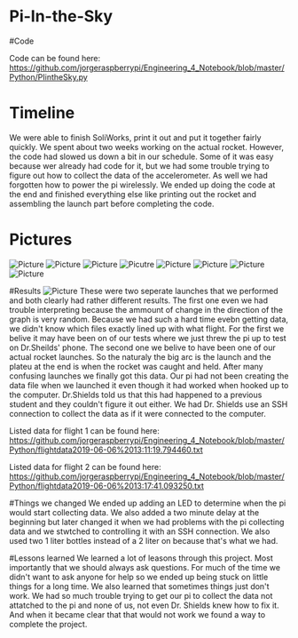 # Pi-In-the-Sky
#Code

Code can be found here: https://github.com/jorgeraspberrypi/Engineering_4_Notebook/blob/master/Python/PIintheSky.py

# Timeline

We were able to finish SoliWorks, print it out and put it together fairly quickly. We spent about two weeks working on the actual rocket.
However, the code had slowed us down a bit in our schedule. Some of it was easy because wer already had code for it, but we had some trouble trying to figure out how to collect the data of the accelerometer. As well we had forgotten how to power the pi wirelessly.
We ended up doing the code at the end and finished everything else like printing out the rocket and assembling the launch part before completing the code.

# Pictures
  ![Picture](rocketbottom.JPG) ![Picture](rocketophalf.JPG) ![Picture](rockettop.JPG) ![Picutre](rocketfins.JPG) ![Picture](rocketfins.JPG) 
  ![Picture](angle1.JPG) ![Picture](angle2.JPG) ![Picture](angle3.JPG)

#Results
  ![Picture](Piintheskydatacharts.JPG)
These were two seperate launches that we performed and both clearly had rather different results. The first one even we had trouble interpreting because the ammount of change in the direction of the graph is very random. Because we had such a hard time evebn getting data, we didn't know which files exactly lined up with what flight. For the first we belive it may have been on of our tests where we just threw the pi up to test on Dr.Sheilds' phone. The second one we belive to have been one of our actual rocket launches. So the naturaly the big arc is the launch and the plateu at the end is when the rocket was caught and held. After many confusing launches we finally got this data. Our pi had not been creating the data file when we launched it even though it had worked when hooked up to the computer. Dr.Shields told us that this had happened to a previous student and they couldn't figure it out either. We had Dr. Shields use an SSH connection to collect the data as if it were connected to the computer. 

Listed data for flight 1 can be found here: 
https://github.com/jorgeraspberrypi/Engineering_4_Notebook/blob/master/Python/flightdata2019-06-06%2013:11:19.794460.txt

Listed data for flight 2 can be found here: https://github.com/jorgeraspberrypi/Engineering_4_Notebook/blob/master/Python/flightdata2019-06-06%2013:17:41.093250.txt

#Things we changed
We ended up adding an LED to determine when the pi would start collecting data. We also added a two minute delay at the beginning but later changed it when we had problems with the pi collecting data and we stwtched to controlling it with an SSH connection. We also used two 1 liter bottles instead of a 2 liter on because that's what we had.

#Lessons learned
 We learned a lot of leasons through this project. Most importantly that we should always ask questions. For much of the time we didn't want to ask anyone for help so we ended up being stuck on little things for a long time. We also learned that sometimes things just don't work. We had so much trouble trying to get our pi to collect the data not attatched to the pi and none of us, not even Dr. Shields knew how to fix it. And when it became clear that that would not work we found a way to complete the project.
